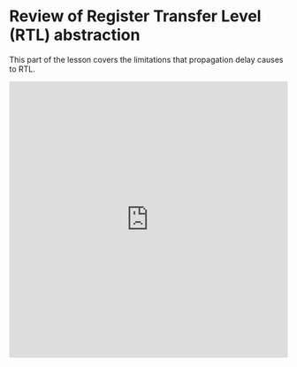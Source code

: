 # Review of Register Transfer Level (RTL) abstraction

This part of the lesson covers the limitations that propagation delay causes to RTL.
<iframe width="100%" height="500" src="https://www.youtube.com/embed/wVtvX6spkls" title="YouTube video player" frameborder="0" allow="accelerometer; autoplay; clipboard-write; encrypted-media; gyroscope; picture-in-picture" allowfullscreen></iframe>
<div id="sheas_container_2"><div style="width:100%; height:100%"><div class="loader"></div></div></div>

## Transcript

In the previous lesson we learned about the propagation delay, which is an intrinsic characteristic of each logic gate. In this lesson we are going to cover the same topic at a slightly different abstraction level, the so called Register Transfer Level, or RTL in short. This is a design abstraction, that focuses on sampling the inputs and outputs of a circuit with registers, as you can see in the simulation below, which contains the same chips as the last one but with sampled inputs and outputs. You will hopefully understand how this abstracted structure, is all over the hardware architecture of processors. 

Now let us explore how this new abstraction level influences how the chips work. For this we focus on the nand gate: please pause the simulation and inspect its clock signal, and the input and outputs on both sides of the registers. When an input changes, it is not passed to the inner circuit, in this case the nand gate, until the next rising edge of the clock signal, which updates the input registers' ouputs after one step. After that the nand gate is free to propagate and calculate its output in one step: such value is however not immediately transfered to the actual circuit output, it will do so only at the next rising edge of the clock signal, which will update the output register, that after one further step will update the actual circuit output. Given that the input is detected at a given rising edge of the clock signal, the ideal case is when the correct output, comes out of the output register at the very next rising edge of the clock signal, that is when the propagation delay of the circuit contained within the input and output registers is shorter than the clock period. This is critically important: if we want for example to put more than one of this cells in series to one another, each one must compute its own output within one clock cycle, that is the rising edge of the clock signal immediately after the one that detected the new inputs, in order sample the correct output. If this does not happen, the wrong value is passed onto the next section of the circuit and the computation fails.

This being said, we can now see the propagation delay of a chip under a different perspective: it becomes a limit, to the maximum clock frequency that the corresponding RTL representation can handle without error, where by error we mean the output being sampled at any later point, than the rising edge immediately after the one that detected the different input. We can call this limitation a "sampling constraint".

Let us try then to find the maximum clock frequency of each of the circuits in the simulation panel. The clock component can be controlled by the number above it, which represents how many steps until the clock changes value, or half of the clock period as measured in steps. So, for example two consecutive rising edges of a clock set at number 5 are 10 steps apart, and that value, the clock period of 10 steps, is the maximum allowed propagation delay of the chip contained inbetween the registers, that are clocked by such signal. 

Let us then tackle each circuit. We found out earlier that the propagation delay of the nand port is just one step. Therefore even a clock set to 1, which has a two long clock period, should present the correct output after just one clock cycle. Let us verify that. We see that no matter when we change the input, the output changes exactly one step after the next rising edge, to the one which detected the new input. The extra step is due to the propagation delay of the output register itself.

We can do the same thing with the xnor, expecting the minimum clock period to be 6, that is the clock component set to 3. The way to test the worst case scenario is to use one known input, with the maximum expected propagation delay, in our case zero zero to one one, and change it at the same time as a rising edge of the clock. We see that even in that case, the circuit still functions properly.

Regarding the incrementer, it was your task to find its exact propagation delay in the last exercise, so we are not going to spoil the solution. We are therefore going to use this chip as an example of what happens if you got your estimate wrong. If you overestimated the delay you are not going to see the error with the signal monitors, as the correct output will just wait to be sampled at the output register for a few steps. If you underestimated the delay however, it will be very evident from the signals, and that is the case we are covering now. 

Let us say that you estimated the propagation delay of the incrementer to be 20 steps (we are taking a particularly low estimate just to be sure that it is very very wrong). That means that we expect that a clock set with number 10 will sample the correct output, at the rising edge immediately following the one that detected the new input.

Let us set the input radix and the monitors to decimal and the clock to 10. If we set the input to zero, and the change is detected at this rising edge, we can see the circuit comfortably outputting one just one step after the next rising edge. Remember that that extra step is due to the propagation delay of the output register.

However, if we input for example 63, we see that the next rising edge yields 56 instead of 64. What is more is that the next rising edge is sampling the value 32, again instead of 64. Finally, on the third rising edge after the one that sampled the new input we get 64. This behaviour happens because the propagation delay of the incrementer with input 63, is between 40 and 60 steps (between the second and third rising edge from the one that sampled the input) and at each rising edge before the result is ready, the output register is sampling some random number that comes out of the incrementer chip, while it is propagating. This is in a nutshell why in general, the clock period must be slow enough to allow for the full propagation of the circuit at any input. 